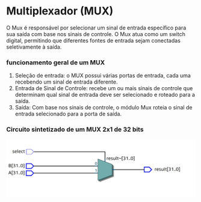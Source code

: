 # Multiplexador (MUX)
O Mux é responsável por selecionar um sinal de entrada específico para sua saída com base nos sinais de controle. O Mux atua como um switch digital, permitindo que diferentes fontes de entrada sejam conectadas seletivamente à saída.

### funcionamento geral de um MUX
1. Seleção de entrada: o MUX possui várias portas de entrada, cada uma recebendo um sinal de entrada diferente.
2. Entrada de Sinal de Controle: recebe um ou mais sinais de controle que determinam qual sinal de entrada deve ser selecionado e roteado para a saída.
3. Saída: Com base nos sinais de controle, o módulo Mux roteia o sinal de entrada selecionado para a porta de saída.

### Circuito sintetizado de um MUX 2x1 de 32 bits
![mux](mux.jpeg)
